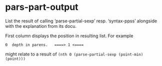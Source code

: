 # pars-part-output
List the result of calling ‘parse-partial-sexp’ resp. ‘syntax-ppss’
alongside with the explanation from its docu.

First column displays the position in resulting list.
For example

`0  depth in parens.  
	 ====> 1 <====`

might relate to a result of
`(nth 0 (parse-partial-sexp (point-min) (point)))`



